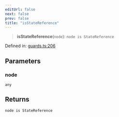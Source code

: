 ```yaml
---
editUrl: false
next: false
prev: false
title: "isStateReference"
---
```


> **isStateReference**(`node`): `node is StateReference`

Defined in: [guards.ts:206](https://github.com/rcs-agents/rcs-lang/blob/2886a07e868cf92f1e606ce6c904ff7e06f6aeb1/packages/ast/src/guards.ts#L206)

## Parameters

### node

`any`

## Returns

`node is StateReference`
